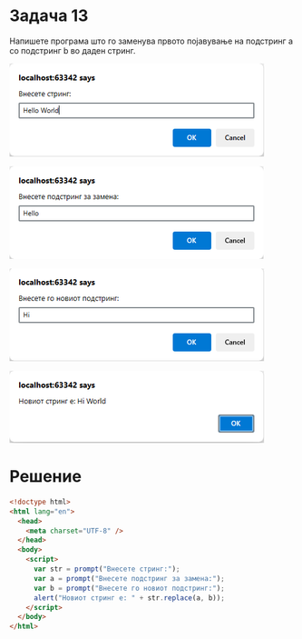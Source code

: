 # Задача 13

Напишете програма што го заменува првото појавување на подстринг a со подстринг b во даден стринг.

![image](img/img.png)

![image](img/img_1.png)

![image](img/img_2.png)

![image](img/img_3.png)

# Решение

```html
<!doctype html>
<html lang="en">
  <head>
    <meta charset="UTF-8" />
  </head>
  <body>
    <script>
      var str = prompt("Внесете стринг:");
      var a = prompt("Внесете подстринг за замена:");
      var b = prompt("Внесете го новиот подстринг:");
      alert("Новиот стринг е: " + str.replace(a, b));
    </script>
  </body>
</html>
```
